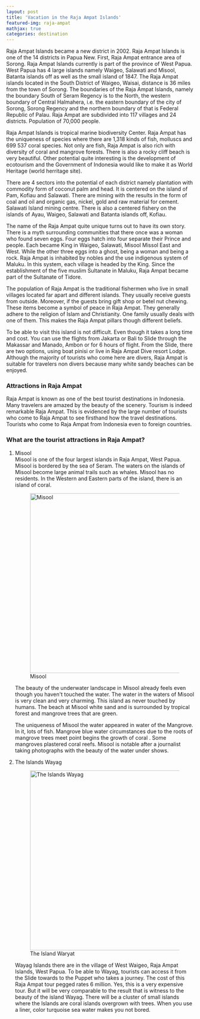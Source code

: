 ```yaml
---
layout: post
title: 'Vacation in the Raja Ampat Islands'
featured-img: raja-ampat
mathjax: true
categories: destination
---
```


<p>Raja Ampat Islands became a new district in 2002. Raja Ampat Islands is one of the 14 districts in Papua New. First, Raja Ampat entrance area of Sorong. Raja Ampat Islands currently is part of the province of West Papua. West Papua has 4 large islands namely Waigeo, Salawati and Misool, Batanta islands off as well as the small island of 1847. The Raja Ampat islands located in the South District of Waigeo, Waisai, distance is 36 miles from the town of Sorong. The boundaries of the Raja Ampat Islands, namely the boundary South of Seram Regency is to the North, the western boundary of Central Halmahera, i.e. the eastern boundary of the city of Sorong, Sorong Regency and the northern boundary of that is Federal Republic of Palau. Raja Ampat are subdivided into 117 villages and 24 districts. Population of 70,000 people.</p>

<p>Raja Ampat Islands is tropical marine biodiversity Center. Raja Ampat has the uniqueness of species where there are 1,318 kinds of fish, molluscs and 699 537 coral species. Not only are fish, Raja Ampat is also rich with diversity of coral and mangrove forests. There is also a rocky cliff beach is very beautiful. Other potential quite interesting is the development of ecotourism and the Government of Indonesia would like to make it as World Heritage (world herritage site).</p>

<p>There are 4 sectors into the potential of each district namely plantation with commodity form of coconut palm and head. It is centered on the island of Pam, Kofiau and Salawati. There are mining with the results in the form of coal and oil and organic gas, nickel, gold and raw material for cement. Salawati Island mining centre. There is also a centered fishery on the islands of Ayau, Waigeo, Salawati and Batanta islands off, Kofiau.</p>
<p>The name of the Raja Ampat quite unique turns out to have its own story. There is a myth surrounding communities that there once was a woman who found seven eggs. Four eggs hatch into four separate their Prince and people. Each became King in Waigeo, Salawati, Misool Missol East and West. While the other three eggs into a ghost, being a woman and being a rock. Raja Ampat is inhabited by nobles and the use indigenous system of Maluku. In this system, each village is headed by the King. Since the establishment of the five muslim Sultanate in Maluku, Raja Ampat became part of the Sultanate of Tidore.</p>
<p>
The population of Raja Ampat is the traditional fishermen who live in small villages located far apart and different islands. They usually receive guests from outside. Moreover, if the guests bring gift shop or betel nut chewing. These items become a symbol of peace in Raja Ampat. They generally adhere to the religion of Islam and Christianity. One family usually deals with one of them. This makes the Raja Ampat pillars though different beliefs.</p>
<p>To be able to visit this island is not difficult. Even though it takes a long time and cost. You can use the flights from Jakarta or Bali to Slide through the Makassar and Manado, Ambon or for 6 hours of flight. From the Slide, there are two options, using boat pinisi or live in Raja Ampat Dive resort Lodge. Although the majority of tourists who come here are divers, Raja Ampat is suitable for travelers non divers because many white sandy beaches can be enjoyed.</p>

<p><h3>Attractions in Raja Ampat</h3>

Raja Ampat is known as one of the best tourist destinations in Indonesia. Many travelers are amazed by the beauty of the scenery. Tourism is indeed remarkable Raja Ampat. This is evidenced by the large number of tourists who come to Raja Ampat to see firsthand how the travel destinations. Tourists who come to Raja Ampat  from Indonesia even to foreign countries.</p>

<p><h3>What are the tourist attractions in Raja Ampat?</h3>
<ol><li>Misool</li>
Misool is one of the four largest islands in Raja Ampat, West Papua. Misool is bordered by the sea of Seram. The waters on the islands of Misool become large animal trails such as whales. Misool has no residents. In the Western and Eastern parts of the island, there is an island of coral.
<figure  class="center"><a href="https://2.bp.blogspot.com/-AtsBEjRvK00/WoXWIQU5_iI/AAAAAAAANdc/fnEaCEPY7MIA3qbI4zTkKClFDQOcFRF4QCLcBGAs/s1600/Misool.accommodation.1.jpg" ><img src="https://2.bp.blogspot.com/-AtsBEjRvK00/WoXWIQU5_iI/AAAAAAAANdc/fnEaCEPY7MIA3qbI4zTkKClFDQOcFRF4QCLcBGAs/s1600/Misool.accommodation.1.jpg" width="898" height="480" data-original-width="898" data-original-height="480" title="Misool" alt="Misool" /></a><figcaption class="center">Misool</figcaption></figure>
<p>
The beauty of the underwater landscape in Misool already feels even though you haven't touched the water. The water in the waters of Misool is very clean and very charming. This island as never touched by humans. The beach at Misool white sand and is surrounded by tropical forest and mangrove trees that are green.</p>

<p>The uniqueness of Misool the water appeared in water of the Mangrove. In it, lots of fish. Mangrove blue water circumstances due to the roots of mangrove trees meet point begins the growth of coral . Some mangroves plastered coral reefs. Misool is notable after a journalist taking photographs with the beauty of the water under shows.</p>

<li>The Islands Wayag</li>

<figure class="center"><a href="https://4.bp.blogspot.com/-nbOEtl_8Je8/WoXWtyZG39I/AAAAAAAANds/gn0lid9NckEbcjWYGmJmmP0SLbc-y8g9ACLcBGAs/s1600/wayag2_home.jpg" ><img src="https://4.bp.blogspot.com/-nbOEtl_8Je8/WoXWtyZG39I/AAAAAAAANds/gn0lid9NckEbcjWYGmJmmP0SLbc-y8g9ACLcBGAs/s1600/wayag2_home.jpg" width="898" height="480" data-original-width="898" title="The Islands Wayag" alt="The Islands Wayag" data-original-height="480" /></a><figcaption class="center">The Island Waryat</figcaption></figure><p>
Wayag Islands there are in the village of West Waigeo, Raja Ampat Islands, West Papua. To be able to Wayag, tourists can access it from the Slide towards to the Puppet who takes a journey. The cost of this Raja Ampat tour pegged rates 6 million. Yes, this is a very expensive tour. But it will be very comparable to the result that is witness to the beauty of the island Wayag.
There will be a cluster of small islands where the Islands are coral islands overgrown with trees. When you use a liner, color turquoise sea water makes you not bored.</p>
</ol>
